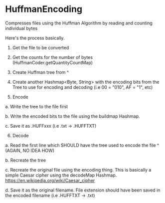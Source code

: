# HuffmanEncoding
Compresses files using the Huffman Algorithm by reading and counting individual bytes

Here's the process basically.

1. Get the file to be converted

2. Get the counts for the number of bytes (HuffmanCoder.getQuantityCountMap) 

3. Create Huffman tree from ^

4. Create another Hashmap<Byte, String> with the encoding bits from the Tree to use for encoding and decoding (i.e 00 = "010", AF = "1", etc)

5. Encode

  a. Write the tree to the file first
  
  b. Write the encoded bits to the file using the buildmap Hashmap.
  
  c. Save it as .HUFFxxx  (i.e .txt -> .HUFFTXT)
  

6. Decode

  a. Read the first line which SHOULD have the tree used to encode the file ^ (AGAIN, NO IDEA HOW)
  
  b. Recreate the tree
  
  c. Recreate the original file using the encoding thing. This is basically a simple Caesar cipher using the decodeMap Hashmap.
  https://en.wikipedia.org/wiki/Caesar_cipher
  
  d. Save it as the original filename. File extension should have been saved in the encoded filename (i.e .HUFFTXT -> .txt)
  

